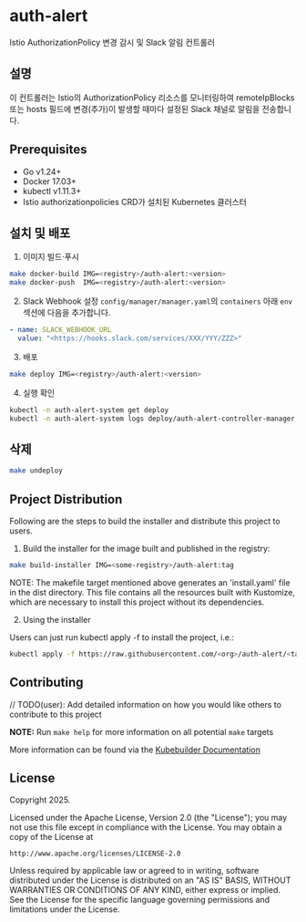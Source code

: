 # auth-alert
Istio AuthorizationPolicy 변경 감시 및 Slack 알림 컨트롤러

## 설명
이 컨트롤러는 Istio의 AuthorizationPolicy 리소스를 모니터링하여
remoteIpBlocks 또는 hosts 필드에 변경(추가)이 발생할 때마다
설정된 Slack 채널로 알림을 전송합니다.

## Prerequisites
- Go v1.24+
- Docker 17.03+
- kubectl v1.11.3+
- Istio authorizationpolicies CRD가 설치된 Kubernetes 클러스터

## 설치 및 배포

1. 이미지 빌드·푸시
```sh
make docker-build IMG=<registry>/auth-alert:<version>
make docker-push  IMG=<registry>/auth-alert:<version>
```

2. Slack Webhook 설정
`config/manager/manager.yaml`의 `containers` 아래 `env` 섹션에 다음을 추가합니다.
```yaml
- name: SLACK_WEBHOOK_URL
  value: "<https://hooks.slack.com/services/XXX/YYY/ZZZ>"
```

3. 배포
```sh
make deploy IMG=<registry>/auth-alert:<version>
```

4. 실행 확인
```sh
kubectl -n auth-alert-system get deploy
kubectl -n auth-alert-system logs deploy/auth-alert-controller-manager -c manager
```

## 삭제
```sh
make undeploy
```

## Project Distribution

Following are the steps to build the installer and distribute this project to users.

1. Build the installer for the image built and published in the registry:

```sh
make build-installer IMG=<some-registry>/auth-alert:tag
```

NOTE: The makefile target mentioned above generates an 'install.yaml'
file in the dist directory. This file contains all the resources built
with Kustomize, which are necessary to install this project without
its dependencies.

2. Using the installer

Users can just run kubectl apply -f <URL for YAML BUNDLE> to install the project, i.e.:

```sh
kubectl apply -f https://raw.githubusercontent.com/<org>/auth-alert/<tag or branch>/dist/install.yaml
```

## Contributing
// TODO(user): Add detailed information on how you would like others to contribute to this project

**NOTE:** Run `make help` for more information on all potential `make` targets

More information can be found via the [Kubebuilder Documentation](https://book.kubebuilder.io/introduction.html)

## License

Copyright 2025.

Licensed under the Apache License, Version 2.0 (the "License");
you may not use this file except in compliance with the License.
You may obtain a copy of the License at

    http://www.apache.org/licenses/LICENSE-2.0

Unless required by applicable law or agreed to in writing, software
distributed under the License is distributed on an "AS IS" BASIS,
WITHOUT WARRANTIES OR CONDITIONS OF ANY KIND, either express or implied.
See the License for the specific language governing permissions and
limitations under the License.

